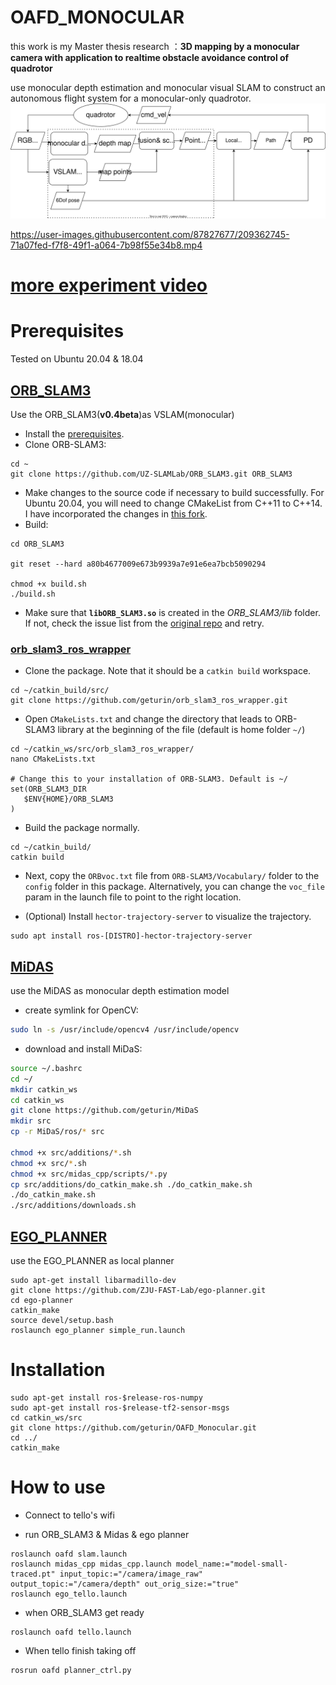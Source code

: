 # OAFD_MONOCULAR
this work is my Master thesis research ：**3D mapping by a monocular camera with application to realtime obstacle avoidance control of quadrotor**

use monocular depth estimation and monocular visual SLAM to construct an autonomous flight system for a monocular-only quadrotor.
![](./data/my%20systeam%20en.drawio.svg)

https://user-images.githubusercontent.com/87827677/209362745-71a07fed-f7f8-49f1-a064-7b98f55e34b8.mp4

# [more experiment video](https://youtube.com/playlist?list=PLQYTjwXEt_RxlJJVSr9-HWyi-2qyCrkhP)

#  Prerequisites
Tested on Ubuntu 20.04 & 18.04

## [ORB_SLAM3](https://github.com/UZ-SLAMLab/ORB_SLAM3)
Use the ORB_SLAM3(**v0.4beta**)as VSLAM(monocular)
- Install the [prerequisites](https://github.com/UZ-SLAMLab/ORB_SLAM3#2-prerequisites).
- Clone ORB-SLAM3:
```
cd ~
git clone https://github.com/UZ-SLAMLab/ORB_SLAM3.git ORB_SLAM3
```
- Make changes to the source code if necessary to build successfully. For Ubuntu 20.04, you will need to change CMakeList from C++11 to C++14. I have incorporated the changes in [this fork](
https://github.com/thien94/ORB_SLAM3).
- Build:
```
cd ORB_SLAM3

git reset --hard a80b4677009e673b9939a7e91e6ea7bcb5090294

chmod +x build.sh
./build.sh
```
- Make sure that **`libORB_SLAM3.so`** is created in the *ORB_SLAM3/lib* folder. If not, check the issue list from the [original repo](https://github.com/UZ-SLAMLab/ORB_SLAM3/issues) and retry.

### [orb_slam3_ros_wrapper](https://github.com/geturin/orb_slam3_ros_wrapper)

- Clone the package. Note that it should be a `catkin build` workspace.
```
cd ~/catkin_build/src/
git clone https://github.com/geturin/orb_slam3_ros_wrapper.git
```

- Open `CMakeLists.txt` and change the directory that leads to ORB-SLAM3 library at the beginning of the file (default is home folder `~/`)
```
cd ~/catkin_ws/src/orb_slam3_ros_wrapper/
nano CMakeLists.txt

# Change this to your installation of ORB-SLAM3. Default is ~/
set(ORB_SLAM3_DIR
   $ENV{HOME}/ORB_SLAM3
)
```

- Build the package normally.
```
cd ~/catkin_build/
catkin build
```

- Next, copy the `ORBvoc.txt` file from `ORB-SLAM3/Vocabulary/` folder to the `config` folder in this package. Alternatively, you can change the `voc_file` param in the launch file to point to the right location.

- (Optional) Install `hector-trajectory-server` to visualize the trajectory.
```
sudo apt install ros-[DISTRO]-hector-trajectory-server
```

## [MiDAS](https://github.com/geturin/MiDaS/tree/master/ros)
use the MiDAS as monocular depth estimation model
* create symlink for OpenCV:

```bash
sudo ln -s /usr/include/opencv4 /usr/include/opencv
```

* download and install MiDaS:

```bash
source ~/.bashrc
cd ~/
mkdir catkin_ws
cd catkin_ws
git clone https://github.com/geturin/MiDaS
mkdir src
cp -r MiDaS/ros/* src

chmod +x src/additions/*.sh
chmod +x src/*.sh
chmod +x src/midas_cpp/scripts/*.py
cp src/additions/do_catkin_make.sh ./do_catkin_make.sh
./do_catkin_make.sh
./src/additions/downloads.sh
```
## [EGO_PLANNER](https://github.com/ZJU-FAST-Lab/ego-planner)
use the EGO_PLANNER as local planner

```
sudo apt-get install libarmadillo-dev
git clone https://github.com/ZJU-FAST-Lab/ego-planner.git
cd ego-planner
catkin_make
source devel/setup.bash
roslaunch ego_planner simple_run.launch
```
# Installation
```
sudo apt-get install ros-$release-ros-numpy
sudo apt-get install ros-$release-tf2-sensor-msgs
cd catkin_ws/src
git clone https://github.com/geturin/OAFD_Monocular.git
cd ../
catkin_make
```
# How to use

- Connect to tello's wifi

- run ORB_SLAM3 & Midas & ego planner
```
roslaunch oafd slam.launch
roslaunch midas_cpp midas_cpp.launch model_name:="model-small-traced.pt" input_topic:="/camera/image_raw" output_topic:="/camera/depth" out_orig_size:="true"
roslaunch ego_tello.launch
```
- when ORB_SLAM3 get ready 
```
roslaunch oafd tello.launch
```
- When tello finish taking off

```
rosrun oafd planner_ctrl.py
```

